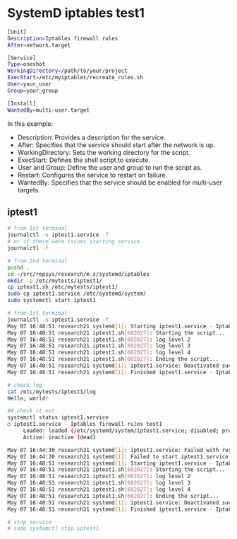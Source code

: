 # SystemD iptables test1

```bash
[Unit]
Description=Iptables firewall rules
After=network.target

[Service]
Type=oneshot
WorkingDirectory=/path/to/your/project
ExecStart=/etc/myiptables/recreate_rules.sh
User=your_user
Group=your_group

[Install]
WantedBy=multi-user.target
```

In this example:

- Description: Provides a description for the service.
- After: Specifies that the service should start after the network is up.
- WorkingDirectory: Sets the working directory for the script.
- ExecStart: Defines the shell script to execute.
- User and Group: Define the user and group to run the script as.
- Restart: Configures the service to restart on failure.
- WantedBy: Specifies that the service should be enabled for multi-user targets.

## iptest1

```bash
# from 1st terminal
journalctl -u iptest1.service -f 
# or if there were issues starting service
journalctl -f 

# from 2nd terminal
pushd .
cd ~/src/repsys/research/m_z/systemd/iptables
mkdir -p /etc/mytests/iptest1/
cp iptest1.sh /etc/mytests/iptest1/
sudo cp iptest1.service /etc/systemd/system/
sudo systemctl start iptest1

# from 1st terminal
journalctl -u iptest1.service -f 
May 07 16:48:51 research21 systemd[1]: Starting iptest1.service - Iptables firewall rules test1...
May 07 16:48:51 research21 iptest1.sh[602027]: Starting the script...
May 07 16:48:51 research21 iptest1.sh[602027]: log level 2
May 07 16:48:51 research21 iptest1.sh[602027]: log level 3
May 07 16:48:51 research21 iptest1.sh[602027]: log level 4
May 07 16:48:51 research21 iptest1.sh[602027]: Ending the script...
May 07 16:48:51 research21 systemd[1]: iptest1.service: Deactivated successfully.
May 07 16:48:51 research21 systemd[1]: Finished iptest1.service - Iptables firewall rules test1.

# check log
cat /etc/mytests/iptest1/log       
Hello, world!

## check it out
systemctl status iptest1.service
○ iptest1.service - Iptables firewall rules test1
     Loaded: loaded (/etc/systemd/system/iptest1.service; disabled; preset: enabled)
     Active: inactive (dead)

May 07 16:44:30 research21 systemd[1]: iptest1.service: Failed with result 'exit-code'.
May 07 16:44:30 research21 systemd[1]: Failed to start iptest1.service - Iptables firewall rules test1.
May 07 16:48:51 research21 systemd[1]: Starting iptest1.service - Iptables firewall rules test1...
May 07 16:48:51 research21 iptest1.sh[602027]: Starting the script...
May 07 16:48:51 research21 iptest1.sh[602027]: log level 2
May 07 16:48:51 research21 iptest1.sh[602027]: log level 3
May 07 16:48:51 research21 iptest1.sh[602027]: log level 4
May 07 16:48:51 research21 iptest1.sh[602027]: Ending the script...
May 07 16:48:51 research21 systemd[1]: iptest1.service: Deactivated successfully.
May 07 16:48:51 research21 systemd[1]: Finished iptest1.service - Iptables firewall rules test1.

# stop service
# sudo systemctl stop iptest1
```
